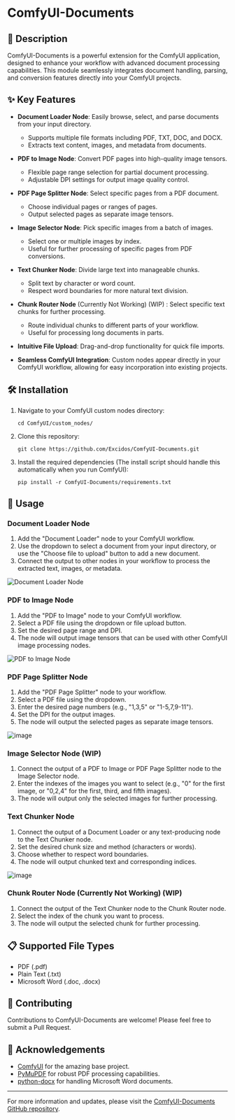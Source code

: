 # ComfyUI-Documents
## 📄 Description
ComfyUI-Documents is a powerful extension for the ComfyUI application, designed to enhance your workflow with advanced document processing capabilities. This module seamlessly integrates document handling, parsing, and conversion features directly into your ComfyUI projects.
## ✨ Key Features
- **Document Loader Node**: Easily browse, select, and parse documents from your input directory.
  - Supports multiple file formats including PDF, TXT, DOC, and DOCX.
  - Extracts text content, images, and metadata from documents.
    
- **PDF to Image Node**: Convert PDF pages into high-quality image tensors.
  - Flexible page range selection for partial document processing.
  - Adjustable DPI settings for output image quality control.
    
- **PDF Page Splitter Node**: Select specific pages from a PDF document.
  - Choose individual pages or ranges of pages.
  - Output selected pages as separate image tensors.
    
- **Image Selector Node**: Pick specific images from a batch of images.
  - Select one or multiple images by index.
  - Useful for further processing of specific pages from PDF conversions.
    
- **Text Chunker Node**: Divide large text into manageable chunks.
  - Split text by character or word count.
  - Respect word boundaries for more natural text division.
    
- **Chunk Router Node** (Currently Not Working) (WIP) : Select specific text chunks for further processing.
  - Route individual chunks to different parts of your workflow.
  - Useful for processing long documents in parts.
    
- **Intuitive File Upload**: Drag-and-drop functionality for quick file imports.
  
- **Seamless ComfyUI Integration**: Custom nodes appear directly in your ComfyUI workflow, allowing for easy incorporation into existing projects.
  
## 🛠️ Installation
1. Navigate to your ComfyUI custom nodes directory:
   ```
   cd ComfyUI/custom_nodes/
   ```
2. Clone this repository:
   ```
   git clone https://github.com/Excidos/ComfyUI-Documents.git
   ```
3. Install the required dependencies (The install script should handle this automatically when you run ComfyUI): 
   ```
   pip install -r ComfyUI-Documents/requirements.txt
   ```
## 🚀 Usage
### Document Loader Node
1. Add the "Document Loader" node to your ComfyUI workflow.
2. Use the dropdown to select a document from your input directory, or use the "Choose file to upload" button to add a new document.
3. Connect the output to other nodes in your workflow to process the extracted text, images, or metadata.
   
![Document Loader Node](https://github.com/IndrasMirror/ComfyUI-Documents/assets/111665831/cb9c0ab8-976f-4462-856f-17731eb3e852)

### PDF to Image Node
1. Add the "PDF to Image" node to your ComfyUI workflow.
2. Select a PDF file using the dropdown or file upload button.
3. Set the desired page range and DPI.
4. The node will output image tensors that can be used with other ComfyUI image processing nodes.
   
![PDF to Image Node](https://github.com/IndrasMirror/ComfyUI-Documents/assets/111665831/34cb7333-09c3-4086-845e-bc4ca133f9ea)

### PDF Page Splitter Node
1. Add the "PDF Page Splitter" node to your workflow.
2. Select a PDF file using the dropdown.
3. Enter the desired page numbers (e.g., "1,3,5" or "1-5,7,9-11").
4. Set the DPI for the output images.
5. The node will output the selected pages as separate image tensors.
   
![image](https://github.com/Excidos/ComfyUI-Documents/assets/173048329/5259c68c-cc5d-4b0e-8193-8c675c75df93)

### Image Selector Node (WIP)
1. Connect the output of a PDF to Image or PDF Page Splitter node to the Image Selector node.
2. Enter the indexes of the images you want to select (e.g., "0" for the first image, or "0,2,4" for the first, third, and fifth images).
3. The node will output only the selected images for further processing.

### Text Chunker Node
1. Connect the output of a Document Loader or any text-producing node to the Text Chunker node.
2. Set the desired chunk size and method (characters or words).
3. Choose whether to respect word boundaries.
4. The node will output chunked text and corresponding indices.

![image](https://github.com/Excidos/ComfyUI-Documents/assets/173048329/a05cda0d-fa86-4545-97a3-855404520b95)

### Chunk Router Node (Currently Not Working) (WIP)
1. Connect the output of the Text Chunker node to the Chunk Router node.
2. Select the index of the chunk you want to process.
3. The node will output the selected chunk for further processing.
   
## 📋 Supported File Types
- PDF (.pdf)
- Plain Text (.txt)
- Microsoft Word (.doc, .docx)
  
## 🤝 Contributing
Contributions to ComfyUI-Documents are welcome! Please feel free to submit a Pull Request.

## 🙏 Acknowledgements
- [ComfyUI](https://github.com/comfyanonymous/ComfyUI) for the amazing base project.
- [PyMuPDF](https://github.com/pymupdf/PyMuPDF) for robust PDF processing capabilities.
- [python-docx](https://github.com/python-openxml/python-docx) for handling Microsoft Word documents.
---
For more information and updates, please visit the [ComfyUI-Documents GitHub repository](https://github.com/your-username/ComfyUI-Documents).
